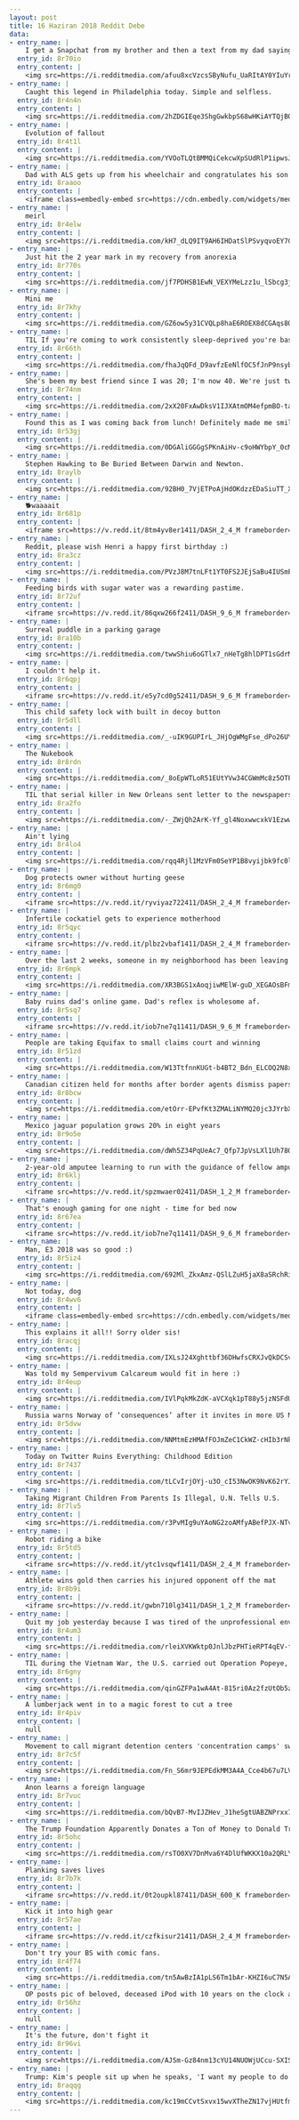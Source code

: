 ```yaml
---
layout: post
title: 16 Haziran 2018 Reddit Debe
data:
- entry_name: |
    I get a Snapchat from my brother and then a text from my dad saying, “post that to the Internet”.
  entry_id: 8r70io
  entry_content: |
    <img src=https://i.redditmedia.com/afuu8xcVzcsSByNufu_UaRItAY0YIuYrbEzl57Mvaw4.jpg?s=fa9a2f8487e7415ced9b2c1600e01d25 frameborder=0>
- entry_name: |
    Caught this legend in Philadelphia today. Simple and selfless.
  entry_id: 8r4n4n
  entry_content: |
    <img src=https://i.redditmedia.com/2hZDGIEqe3ShgGwkbpS68wHKiAYTQjB03zDGJOhYYGg.jpg?s=15687b2d8cd67903f47b93499957de5e frameborder=0>
- entry_name: |
    Evolution of fallout
  entry_id: 8r4t1l
  entry_content: |
    <img src=https://i.redditmedia.com/YVOoTLQtBMMQiCekcwXpSUdRlP1ipwsJt2802viL9zA.jpg?s=db20248ed648ec76e9f6ae4e4af27ebd frameborder=0>
- entry_name: |
    Dad with ALS gets up from his wheelchair and congratulates his son at his Air Force graduation.
  entry_id: 8raaoo
  entry_content: |
    <iframe class=embedly-embed src=https://cdn.embedly.com/widgets/media.html?src=https%3A%2F%2Fgfycat.com%2Fifr%2FAdolescentJoyfulCalf&url=https%3A%2F%2Fgfycat.com%2Fadolescentjoyfulcalf&image=https%3A%2F%2Fthumbs.gfycat.com%2FAdolescentJoyfulCalf-size_restricted.gif&key=522baf40bd3911e08d854040d3dc5c07&type=text%2Fhtml&schema=gfycat width=270 height=480 scrolling=no frameborder=0 allowfullscreen></iframe>
- entry_name: |
    meirl
  entry_id: 8r4elw
  entry_content: |
    <img src=https://i.redditmedia.com/kH7_dLQ9IT9AH6IHDatSlPSvyqvoEY7CgbNeqxeXGoo.jpg?s=932ac8589af4773921d90ae52af36837 frameborder=0>
- entry_name: |
    Just hit the 2 year mark in my recovery from anorexia
  entry_id: 8r770s
  entry_content: |
    <img src=https://i.redditmedia.com/jf7PDHSB1EwN_VEXYMeLzz1u_lSbcg3jcPYWqYn5adY.jpg?s=82ed22b1048525c5968ece7e1713bd3d frameborder=0>
- entry_name: |
    Mini me
  entry_id: 8r7khy
  entry_content: |
    <img src=https://i.redditmedia.com/GZ6ow5y31CVQLp8haE6ROEX8dCGAqs8OiLRnSiek6Rg.jpg?s=860c6d077bfcdf2bcdb9b5c762d7bf60 frameborder=0>
- entry_name: |
    TIL If you're coming to work consistently sleep-deprived you're basically functioning drunk.
  entry_id: 8r66th
  entry_content: |
    <img src=https://i.redditmedia.com/fhaJqQFd_D9avfzEeNlfOC5fJnP9nsyblLruFS3g-6c.jpg?s=af863634b2bb18b16746c4d0b47dec81 frameborder=0>
- entry_name: |
    She's been my best friend since I was 20; I'm now 40. We're just two girls enjoying the sunshine.
  entry_id: 8r74nm
  entry_content: |
    <img src=https://i.redditmedia.com/2xX20FxAwDksV1IJXAtmOM4efpmBO-tat97U7BMRTgs.jpg?s=4fb1ab53c68fe569ee5f752a11417f45 frameborder=0>
- entry_name: |
    Found this as I was coming back from lunch! Definitely made me smile
  entry_id: 8r53gj
  entry_content: |
    <img src=https://i.redditmedia.com/0DGAliGGGgSPKnAiHv-c9oHWYbpY_0cMHSwUiyA5d0E.jpg?s=e2681cc08bbc6f2f251fd6efb4054cc8 frameborder=0>
- entry_name: |
    Stephen Hawking to Be Buried Between Darwin and Newton.
  entry_id: 8raylb
  entry_content: |
    <img src=https://i.redditmedia.com/92BH0_7VjETPoAjHdOKdzzEDaSiuTT_XT-RyY4iWQ_4.jpg?s=d6ec5ab07ab7c4649171ef644e8b0185 frameborder=0>
- entry_name: |
    🐕waaaait
  entry_id: 8r681p
  entry_content: |
    <iframe src=https://v.redd.it/8tm4yv8er1411/DASH_2_4_M frameborder=0></iframe>
- entry_name: |
    Reddit, please wish Henri a happy first birthday :)
  entry_id: 8ra3cz
  entry_content: |
    <img src=https://i.redditmedia.com/PVzJ8M7tnLFt1YT0FS2JEjSaBu4IUSmFmKaARIrU1uQ.jpg?s=eb55bb8f101e690077d8965e90bb1f49 frameborder=0>
- entry_name: |
    Feeding birds with sugar water was a rewarding pastime.
  entry_id: 8r72uf
  entry_content: |
    <iframe src=https://v.redd.it/86qxw266f2411/DASH_9_6_M frameborder=0></iframe>
- entry_name: |
    Surreal puddle in a parking garage
  entry_id: 8ra10b
  entry_content: |
    <img src=https://i.redditmedia.com/twwShiu6oGTlx7_nHeTg8hlDPT1sGdrMaXFVxcz5x9M.jpg?s=5607f5403dec7194cfad3ca4fbc7ed73 frameborder=0>
- entry_name: |
    I couldn't help it.
  entry_id: 8r6qpj
  entry_content: |
    <iframe src=https://v.redd.it/e5y7cd0g52411/DASH_9_6_M frameborder=0></iframe>
- entry_name: |
    This child safety lock with built in decoy button
  entry_id: 8r5dll
  entry_content: |
    <img src=https://i.redditmedia.com/_-uIK9GUPIrL_JHjOgWMgFse_dPo26UYcWFY1CpKeiA.jpg?s=28a4710d9c7769b9cb669debe198694e frameborder=0>
- entry_name: |
    The Nukebook
  entry_id: 8r8rdn
  entry_content: |
    <img src=https://i.redditmedia.com/_8oEpWTLoR51EUtYVw34CGWmMc8z5OTFFiUXo3jb0Is.jpg?s=a8fdeab32030ef44cc92dcf85227875a frameborder=0>
- entry_name: |
    TIL that serial killer in New Orleans sent letter to the newspapers that on the night of March 19 he would kill again, but would spare any place where jazz band was playing. That night New Orleans' dance halls were fully filled, including many jazz house parties. There were no murders that night
  entry_id: 8ra2fo
  entry_content: |
    <img src=https://i.redditmedia.com/-_ZWjQh2ArK-Yf_gl4NoxwwcxkV1EzwwoDvVT_54uJM.jpg?s=ef399824d53cbe52b9df35a1db11f75a frameborder=0>
- entry_name: |
    Ain't lying
  entry_id: 8r4lo4
  entry_content: |
    <img src=https://i.redditmedia.com/rqq4Rjl1MzVFm0SeYP1B8vyijbk9fc0lqfRocv9uJII.jpg?s=28994c950df1b22dbfd050cc2a3d05ce frameborder=0>
- entry_name: |
    Dog protects owner without hurting geese
  entry_id: 8r6mg0
  entry_content: |
    <iframe src=https://v.redd.it/ryviyaz722411/DASH_2_4_M frameborder=0></iframe>
- entry_name: |
    Infertile cockatiel gets to experience motherhood
  entry_id: 8r5qyc
  entry_content: |
    <iframe src=https://v.redd.it/plbz2vbaf1411/DASH_2_4_M frameborder=0></iframe>
- entry_name: |
    Over the last 2 weeks, someone in my neighborhood has been leaving socks on my windshield. It took me a minute to realize it wasn't some sort of odd hazing ritual.
  entry_id: 8r6mpk
  entry_content: |
    <img src=https://i.redditmedia.com/XR3BGS1xAoqjiwMElW-guD_XEGAOsBFmAI6bRZxmZ5w.jpg?s=75e1718a09006a24ad3de9d97b4a650d frameborder=0>
- entry_name: |
    Baby ruins dad's online game. Dad's reflex is wholesome af.
  entry_id: 8r5sq7
  entry_content: |
    <iframe src=https://v.redd.it/iob7ne7q11411/DASH_9_6_M frameborder=0></iframe>
- entry_name: |
    People are taking Equifax to small claims court and winning
  entry_id: 8r51zd
  entry_content: |
    <img src=https://i.redditmedia.com/W13TtfnnKUGt-b4BT2_Bdn_ELCOQ2N8xWCCqdevAJ58.jpg?s=b02f5271127761e4e90bd506c4fa70a2 frameborder=0>
- entry_name: |
    Canadian citizen held for months after border agents dismiss papers as fake: Olajide Ogunye, 47, is suing for $10m after eight months in custody despite producing citizenship documents and a government-issued health card.
  entry_id: 8r8bcw
  entry_content: |
    <img src=https://i.redditmedia.com/etOrr-EPvfKt3ZMALiNYMQ20jc3JYrbXJdlolFYZQJg.jpg?s=83cd6f00dca75e9c985b092657720a4d frameborder=0>
- entry_name: |
    Mexico jaguar population grows 20% in eight years
  entry_id: 8r9o5e
  entry_content: |
    <img src=https://i.redditmedia.com/dWh5Z34PqUeAc7_Qfp7JpVsLXl1Uh78Of9c7x3vrdPU.jpg?s=cb3ef543167ab8a7701363684b1842da frameborder=0>
- entry_name: |
    2-year-old amputee learning to run with the guidance of fellow amputees and a 3-legged pup.
  entry_id: 8r6klj
  entry_content: |
    <iframe src=https://v.redd.it/spzmwaer02411/DASH_1_2_M frameborder=0></iframe>
- entry_name: |
    That's enough gaming for one night - time for bed now
  entry_id: 8r67ea
  entry_content: |
    <iframe src=https://v.redd.it/iob7ne7q11411/DASH_9_6_M frameborder=0></iframe>
- entry_name: |
    Man, E3 2018 was so good :)
  entry_id: 8r5iz4
  entry_content: |
    <img src=https://i.redditmedia.com/692Ml_ZkxAmz-QSlLZuH5jaX8aSRchRih842uNrmDHg.jpg?s=1b4a95bd7c2bea65a13e29ce4b1a096c frameborder=0>
- entry_name: |
    Not today, dog
  entry_id: 8r4wv6
  entry_content: |
    <iframe class=embedly-embed src=https://cdn.embedly.com/widgets/media.html?src=https%3A%2F%2Fgfycat.com%2Fifr%2FDiligentRigidAnemone&url=https%3A%2F%2Fgfycat.com%2FDiligentRigidAnemone&image=https%3A%2F%2Fthumbs.gfycat.com%2FDiligentRigidAnemone-size_restricted.gif&key=522baf40bd3911e08d854040d3dc5c07&type=text%2Fhtml&schema=gfycat width=480 height=480 scrolling=no frameborder=0 allowfullscreen></iframe>
- entry_name: |
    This explains it all!! Sorry older sis!
  entry_id: 8racqj
  entry_content: |
    <img src=https://i.redditmedia.com/IXLsJ24Xghttbf36DHwfsCRXJvQkDCSvmmgSX7KQPb0.jpg?s=4d59a9303b5340fb5f642a6983757068 frameborder=0>
- entry_name: |
    Was told my Sempervivum Calcareum would fit in here :)
  entry_id: 8r4eup
  entry_content: |
    <img src=https://i.redditmedia.com/IVlPqkMkZdK-aVCXqk1pT88y5jzNSFdU29XXrMRtDTc.jpg?s=c3ea97272fc0ecd1691d13f9f838efb1 frameborder=0>
- entry_name: |
    Russia warns Norway of ‘consequences’ after it invites in more US Marines
  entry_id: 8r5dvw
  entry_content: |
    <img src=https://i.redditmedia.com/NNMtmEzHMAfFOJmZeC1CkWZ-cHIb3rNkIVqQ97_UpjU.jpg?s=80e013ebb24aa5fa225f02f2d1227b13 frameborder=0>
- entry_name: |
    Today on Twitter Ruins Everything: Childhood Edition
  entry_id: 8r7437
  entry_content: |
    <img src=https://i.redditmedia.com/tLCvIrjOYj-u3O_cI53NwOK9NvK62rYJUx_70bLHqL0.jpg?s=46e1fd2fcd0f0de5d4e690b4965c003b frameborder=0>
- entry_name: |
    Taking Migrant Children From Parents Is Illegal, U.N. Tells U.S.
  entry_id: 8r7lv5
  entry_content: |
    <img src=https://i.redditmedia.com/r3PvMIg9uYAoNG2zoAMfyABefPJX-NTvW3MY0tqIy4Q.jpg?s=11e3661f5f9096f4634c4ab252d5b140 frameborder=0>
- entry_name: |
    Robot riding a bike
  entry_id: 8r5td5
  entry_content: |
    <iframe src=https://v.redd.it/ytc1vsqwf1411/DASH_2_4_M frameborder=0></iframe>
- entry_name: |
    Athlete wins gold then carries his injured opponent off the mat
  entry_id: 8r8b9i
  entry_content: |
    <iframe src=https://v.redd.it/gwbn710lg3411/DASH_1_2_M frameborder=0></iframe>
- entry_name: |
    Quit my job yesterday because I was tired of the unprofessional environment - got this text from my supervisor today.
  entry_id: 8r4um3
  entry_content: |
    <img src=https://i.redditmedia.com/rleiXVKWktp0JnlJbzPHTieRPT4qEV-fGKk1WGAcyFw.png?s=a6abba883ae02ced9e5f1de1357bda4c frameborder=0>
- entry_name: |
    TIL during the Vietnam War, the U.S. carried out Operation Popeye, a cloud-seeding mission to stimulate clouds in Vietnam to increase rainfall and lengthen the monsoon season. After the operation was declassified in 1974, the United Nations banned the weaponization of weather.
  entry_id: 8r6gny
  entry_content: |
    <img src=https://i.redditmedia.com/qinGZFPa1wA4At-815ri0Az2fzUtOb5zAgqRIsBH4Es.jpg?s=63abaa656e38c032328aebd9fb1fa3f5 frameborder=0>
- entry_name: |
    A lumberjack went in to a magic forest to cut a tree
  entry_id: 8r4piv
  entry_content: |
    null
- entry_name: |
    Movement to call migrant detention centers 'concentration camps' swells online
  entry_id: 8r7c5f
  entry_content: |
    <img src=https://i.redditmedia.com/Fn_S6mr9JEPEdkMM3A4A_Cce4b67u7LV01Ftfb9_1vs.jpg?s=9e1f05bc69cfa8af7b51325bbbbbafd5 frameborder=0>
- entry_name: |
    Anon learns a foreign language
  entry_id: 8r7vuc
  entry_content: |
    <img src=https://i.redditmedia.com/bQvB7-MvIJZHev_J1heSgtUABZNPrxx7TC5LLuhgdUI.jpg?s=023e963e7ab2646eaa9f1e0cf49e0559 frameborder=0>
- entry_name: |
    The Trump Foundation Apparently Donates a Ton of Money to Donald Trump
  entry_id: 8r5ohc
  entry_content: |
    <img src=https://i.redditmedia.com/rsTO0XV7DnMva6Y4DlUfWKKX10a2QRLYKnIeHIAUAz8.jpg?s=9bbd6908ec57ffddadf1088cd3f99dfc frameborder=0>
- entry_name: |
    Planking saves lives
  entry_id: 8r7b7k
  entry_content: |
    <iframe src=https://v.redd.it/0t2oupkl87411/DASH_600_K frameborder=0></iframe>
- entry_name: |
    Kick it into high gear
  entry_id: 8r57ae
  entry_content: |
    <iframe src=https://v.redd.it/czfkisur21411/DASH_2_4_M frameborder=0></iframe>
- entry_name: |
    Don't try your BS with comic fans.
  entry_id: 8r4f74
  entry_content: |
    <img src=https://i.redditmedia.com/tn5AwBzIA1pLS6Tm1bAr-KHZI6uC7N5AiY4ANbyPoJg.jpg?s=9e2ddacaa81b03184112970ed55193b9 frameborder=0>
- entry_name: |
    OP posts pic of beloved, deceased iPod with 10 years on the clock and a sticker from the band Justice on the back. A band member from Justice shows up in the comments, offering OP a new iPod.
  entry_id: 8r56hz
  entry_content: |
    null
- entry_name: |
    It's the future, don't fight it
  entry_id: 8r96vi
  entry_content: |
    <img src=https://i.redditmedia.com/AJSm-Gz84nm13cYU14NUOWjUCcu-SXISwZ4YpzThh38.jpg?s=cc30812929616133d53cc0ce5e101586 frameborder=0>
- entry_name: |
    Trump: Kim's people sit up when he speaks, 'I want my people to do the same'
  entry_id: 8raqqg
  entry_content: |
    <img src=https://i.redditmedia.com/kc19mCCvtSxvx15wvXTheZN17vjHUtfmR0QP48pm9DM.jpg?s=fd713e3eba85a656b5450c9ebdfd2326 frameborder=0>
---
```

